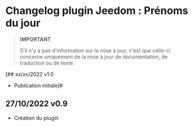 # Changelog plugin Jeedom : Prénoms du jour

>**IMPORTANT**
>
> S'il n'y a pas d'information sur la mise à jour, c'est que celle-ci concerne uniquement de la mise à jour de documentation, de traduction ou de texte.

[## xx/xx/2022 v1.0

- Publication initiale]#

## 27/10/2022 v0.9

- Création du plugin
